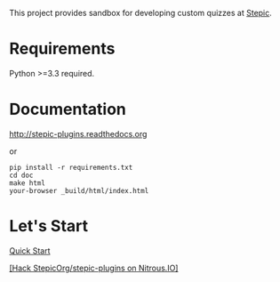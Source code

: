 This project provides sandbox for developing custom quizzes at [Stepic](http://stepic.org).


Requirements
===

Python >=3.3 required.

Documentation
===

http://stepic-plugins.readthedocs.org

or

```
pip install -r requirements.txt
cd doc
make html
your-browser _build/html/index.html
```

Let's Start
===

[Quick Start](http://stepic-plugins.readthedocs.org/en/latest/for_impatient.html)

[[Hack StepicOrg/stepic-plugins on Nitrous.IO]](https://www.nitrous.io/hack_button?source=embed&runtime=django&repo=StepicOrg%2Fstepic-plugins&file_to_open=stepic_plugins%2Fquizzes%2Fsimple_choice%2F__init__.py)
